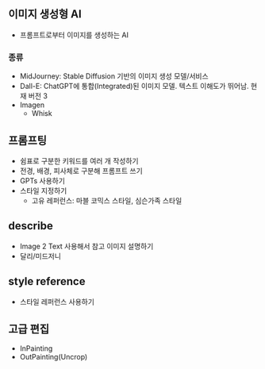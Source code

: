 ## 이미지 생성형 AI

- 프롬프트로부터 이미지를 생성하는 AI

### 종류

- MidJourney: Stable Diffusion 기반의 이미지 생성 모델/서비스
- Dall-E: ChatGPT에 통합(Integrated)된 이미지 모델. 텍스트 이해도가 뛰어남. 현재 버전 3
- Imagen
	- Whisk

## 프롬프팅

- 쉼표로 구분한 키워드를 여러 개 작성하기
- 전경, 배경, 피사체로 구분해 프롬프트 쓰기
- GPTs 사용하기
- 스타일 지정하기
	- 고유 레퍼런스: 마블 코믹스 스타일, 심슨가족 스타일

## describe

- Image 2 Text 사용해서 참고 이미지 설명하기
- 달리/미드저니

## style reference

- 스타일 레퍼런스 사용하기

## 고급 편집

- InPainting
- OutPainting(Uncrop)

